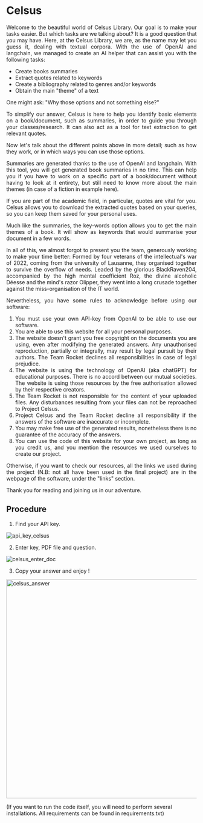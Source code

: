 # Celsus

<div style="text-align: justify">
Welcome to the beautiful world of Celsus Library. Our goal is to make your tasks easier.
But which tasks are we talking about? It is a good question that you may have.
Here, at the Celsus Library, we are, as the name may let you guess it, dealing with textual corpora.
With the use of OpenAI and langchain, we managed to create an AI helper that can assist you with the following tasks:
</div>

- Create books summaries
- Extract quotes related to keywords
- Create a bibliography related to genres and/or keywords
- Obtain the main "theme" of a text

<div style="text-align: justify">
One might ask: "Why those options and not something else?"

To simplify our answer, Celsus is here to help you identify basic elements on a book/document, such as summaries, in order to guide you through your classes/research. It can also act as a tool for text extraction to get relevant quotes.

Now let's talk about the different points above in more detail; such as how they work, or in which ways you can use those options.

Summaries are generated thanks to the use of OpenAI and langchain. With this tool, you will get generated book summaries in no time. This can help you if you have to work on a specific part of a book/document without having to look at it entirety, but still need to know more about the main themes (in case of a fiction in example here).

If you are part of the academic field, in particular, quotes are vital for you. Celsus allows you to download the extracted quotes based on your queries, so you can keep them saved for your personal uses.

Much like the summaries, the key-words option allows you to get the main themes of a book. It will show as keywords that would summarise your document in a few words.

In all of this, we almost forgot to present you the team, generously working to make your time better:
Formed by four veterans of the intellectual's war of 2022, coming from the university of Lausanne, they organised together to survive the overflow of needs. 
Leaded by the glorious BlackRaven204, accompanied by the high mental coefficient Roz, the divine alcoholic Déesse and the mind's razor Olipper, they went into a long crusade together against the miss-organisation of the IT world.

Nevertheless, you have some rules to acknowledge before using our software:
1. You must use your own API-key from OpenAI to be able to use our software.
2. You are able to use this website for all your personal purposes.
3. The website doesn't grant you free copyright on the documents you are using, even after modifying the generated answers. Any unauthorised reproduction, partially or integrally, may result by legal pursuit by their authors. The Team Rocket declines all responsibilities in case of legal prejudice.
4. The website is using the technology of OpenAI (aka chatGPT) for educational purposes. There is no accord between our mutual societies. The website is using those resources by the free authorisation allowed by their respective creators.
5. The Team Rocket is not responsible for the content of your uploaded files. Any disturbances resulting from your files can not be reproached to Project Celsus.
6. Project Celsus and the Team Rocket decline all responsibility if the answers of the software are inaccurate or incomplete.
7. You may make free use of the generated results, nonetheless there is no guarantee of the accuracy of the answers.
8. You can use the code of this website for your own project, as long as you credit us, and you mention the resources we used ourselves to create our project.

Otherwise, if you want to check our resources, all the links we used during the project (N.B: not all have been used in the final project) are in the webpage of the software, under the "links" section.

Thank you for reading and joining us in our adventure.
</div>

## Procedure
  
1. Find your API key.  

![api_key_celsus](https://github.com/BlackRaven204/Celsus/assets/77760910/12b8fc6b-6cfb-4c7b-a56d-8df5cebf2ecc)

2. Enter key, PDF file and question.

![celsus_enter_doc](https://github.com/BlackRaven204/Celsus/assets/77760910/8a225707-fdda-4420-a346-cef19c77e2f5)

3. Copy your answer and enjoy !

<img width="578" alt="celsus_answer" src="https://github.com/BlackRaven204/Celsus/assets/77760910/03deaa44-6f77-462e-a57e-c98d2ddddc81">




(If you want to run the code itself, you will need to perform several installations. All requirements can be found in requirements.txt)

